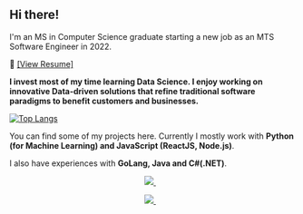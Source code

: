 ## Hi there! 

I'm an MS in Computer Science graduate starting a new job as an MTS Software Engineer in 2022.

:triangular_flag_on_post: <a href="https://rojinadeuja.github.io/docs/deuja_rojina_resume.pdf">[View Resume]</a>

**I invest most of my time learning Data Science. I enjoy working on innovative Data-driven solutions that refine traditional software paradigms to benefit customers and businesses.**

[![Top Langs](https://github-readme-stats.vercel.app/api/top-langs/?username=rojinadeuja&hide=jupyter%20notebook&layout=compact&langs_count=7)](https://github.com/anuraghazra/github-readme-stats)

You can find some of my projects here. Currently I mostly work with **Python (for Machine Learning) and JavaScript (ReactJS, Node.js)**.

I also have experiences with **GoLang, Java and C#(.NET)**.

<p align='center'> 
  <a href="https://www.linkedin.com/in/rojinadeuja/">
    <img src="https://img.shields.io/badge/linkedin-%230077B5.svg?&style=for-the-badge&logo=linkedin&logoColor=white" />
  </a>&nbsp;&nbsp;
</p>
<p align='center'> 
  <a href="https://rojinadeuja.github.io/">
    <img src="https://img.shields.io/static/v1?label=Visit&message=Website&color=green" />
  </a>&nbsp;&nbsp;
</p>

  
<!--
[![Open Source? Yes!](https://badgen.net/badge/Open%20Source%20%3F/Yes%21/blue?icon=github)](https://github.com/Naereen/badges/)
-->
